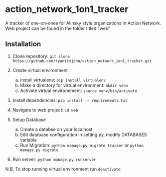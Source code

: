 # action_network_1on1_tracker
A tracker of one-on-ones for Alinsky style organizations in Action Network. 
Web project can be found in the folder titled "web"

## Installation
1. Clone repository: `git clone https://github.com/ryantimjohn/action_network_1on1_tracker.git`

2. Create virtual environment
	<ol type="a">
		<li>Install virtualenv: <code>pip install virtualenv</code></li>
		<li>Make a directory for virtual environment: <code>mkdir venv</code></li>
		<li>Activate virtual environement: <code>source venv/bin/activate</code></li>
	</ol>
2. Install dependencies: `pip install -r requirements.txt`

3. Navigate to web project: `cd web`

4. Setup Database
	<ol type="a">
		<li>Create a databse on your localhost</li>
		<li>Edit database configuration in setting.py, modify DATABASES variable</li>
		<li>Run Migration: <code>python manage.py migrate tracker</code> or <code>python manage.py migrate</code></li>
	</ol>
	

4. Run server: `python manage.py runserver`

N.B. To stop running virtual environment run `deactivate`